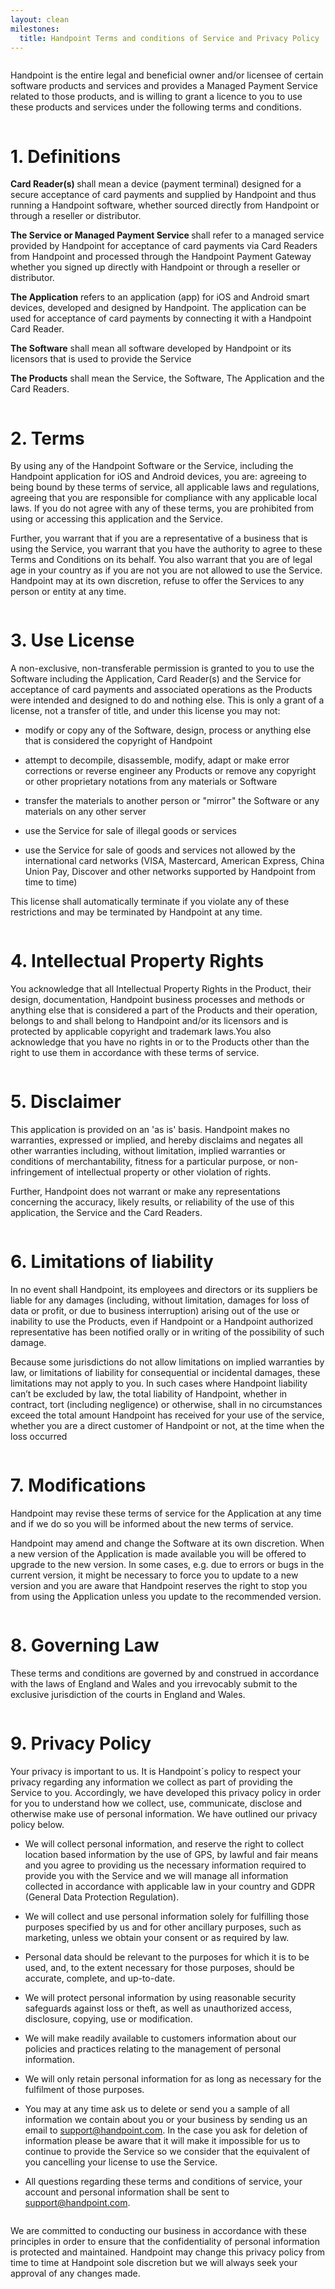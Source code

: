 ```yaml
---
layout: clean
milestones:
  title: Handpoint Terms and conditions of Service and Privacy Policy
--- 
```


<!-- Content for Section 2 - description -->
<div class="ui center aligned stackable grid relaxed-padding">
  <div class="middle aligned twelve wide column">
    <div class="row paragraph">
      <p>
        Handpoint is the entire legal and beneficial owner and/or licensee of
        certain software products and services and provides a Managed Payment
        Service related to those products, and is willing to grant a licence to
        you to use these products and services under the following terms and
        conditions.
      </p>
    </div>
  </div>
</div>
<!-- End Content for Section 2 - terms -->

<!-- Content for Section 3 - Definition2 -->
<div class="ui center aligned stackable grid relaxed-padding">
  <div class="middle aligned twelve wide column">
    <div class="row">
      <h1>1. Definitions</h1>
    </div>
    <div class="row paragraph">
      <p>
        <b>Card Reader(s) </b>shall mean a device (payment terminal) designed for
        a secure acceptance of card payments and supplied by Handpoint and thus
        running a Handpoint software, whether sourced directly from Handpoint or
        through a reseller or distributor.
      </p>
      <p>
        <b>The Service or Managed Payment Service </b>shall refer to a managed
        service provided by Handpoint for acceptance of card payments via Card
        Readers from Handpoint and processed through the Handpoint Payment Gateway
        whether you signed up directly with Handpoint or through a reseller or
        distributor.
      </p>
      <p>
        <b>The Application</b> refers to an application (app) for iOS and Android
        smart devices, developed and designed by Handpoint. The application can
        be used for acceptance of card payments by connecting it with a Handpoint
        Card Reader.
      </p>
      <p>
        <b>The Software</b> shall mean all software developed by Handpoint or its
        licensors that is used to provide the Service
      </p>
      <p>
        <b>The Products</b> shall mean the Service, the Software, The Application
        and the Card Readers.
      </p>
    </div>
  </div>
</div>
<!-- End Content for Section 3 - terms -->

<!-- Content for Section 4 - terms-->
<div class="ui center aligned stackable grid relaxed-padding">
  <div class="middle aligned twelve wide column">
    <div class="row">
      <h1>2. Terms</h1>
    </div>
    <div class="row paragraph">
      <p>
        By using any of the Handpoint Software or the Service, including the
        Handpoint application for iOS and Android devices, you are: agreeing to
        being bound by these terms of service, all applicable laws and
        regulations, agreeing that you are responsible for compliance with any
        applicable local laws. If you do not agree with any of these terms, you
        are prohibited from using or accessing this application and the Service.
      </p>
      <p>
        Further, you warrant that if you are a representative of a business that
        is using the Service, you warrant that you have the authority to agree to
        these Terms and Conditions on its behalf. You also warrant that you are of
        legal age in your country as if you are not you are not allowed to use the
        Service. Handpoint may at its own discretion, refuse to offer the Services
        to any person or entity at any time.
      </p>
    </div>
  </div>
</div>
<!-- End Content for Section 4 - terms -->

<!-- Content for Section 5 - use licence-->
<div class="ui center aligned stackable grid grey-background relaxed-padding">
  <div class="middle aligned twelve wide column">
    <div class="row">
      <h1>3. Use License</h1>
    </div>
    <div class="row paragraph">
      <p>
          A non-exclusive, non-transferable permission is granted to you to use the
          Software including the Application, Card Reader(s) and the Service for
          acceptance of card payments and associated operations as the Products were
          intended and designed to do and nothing else. This is only a grant of a
          license, not a transfer of title, and under this license you may not:
      </p>
      <ul>
        <li>
          <p>
            modify or copy any of the Software, design, process or anything else
            that is considered the copyright of Handpoint
          </p>
        </li>
        <li>
          <p>
            attempt to decompile, disassemble, modify, adapt or make error
            corrections or reverse engineer any Products or remove any copyright
            or other proprietary notations from any materials or Software
          </p>
        </li>
        <li>
          <p>
            transfer the materials to another person or &quot;mirror&quot; the
            Software or any materials on any other server
          </p>
        </li>
        <li>
          <p>use the Service for sale of illegal goods or services</p>
        </li>
        <li>
          <p>
            use the Service for sale of goods and services not allowed by the
            international card networks (VISA, Mastercard, American Express, China
            Union Pay, Discover and other networks supported by Handpoint from
            time to time)
          </p>
        </li>
      </ul>
      <p>
        This license shall automatically terminate if you violate any of these
        restrictions and may be terminated by Handpoint at any time.
      </p>
    </div>
  </div>
</div>
<!-- End Content for Section 5 - use licence-->

<!-- Content for Section 6 - Intellectual Property Rights-->
<div class="ui center aligned stackable grid relaxed-padding">
  <div class="middle aligned twelve wide column">
    <div class="row">
      <h1>4. Intellectual Property Rights</h1>
    </div>
    <div class="row paragraph">
      <p>
        You acknowledge that all Intellectual Property Rights in the Product,
        their design, documentation, Handpoint business processes and methods or
        anything else that is considered a part of the Products and their
        operation, belongs to and shall belong to Handpoint and/or its licensors
        and is protected by applicable copyright and trademark laws.You also
        acknowledge that you have no rights in or to the Products other than the
        right to use them in accordance with these terms of service.
      </p>
    </div>
  </div>
</div>
<!-- End Content for Section 6 - Intellectual Property Rights-->

<!-- Content for Section 7 - disclaimer-->
<div class="ui center aligned stackable grid relaxed-padding">
  <div class="middle aligned twelve wide column">
    <div class="row">
      <h1>5. Disclaimer</h1>
    </div>
    <div class="row paragraph">
      <p>
        This application is provided on an 'as is' basis. Handpoint makes no
        warranties, expressed or implied, and hereby disclaims and negates all
        other warranties including, without limitation, implied warranties or
        conditions of merchantability, fitness for a particular purpose, or
        non-infringement of intellectual property or other violation of rights.
      </p>
      <p>
        Further, Handpoint does not warrant or make any representations concerning
        the accuracy, likely results, or reliability of the use of this
        application, the Service and the Card Readers.
      </p>
    </div>
  </div>
</div>
<!-- End Content for Section 7 - disclaimer-->

<!-- Content for Section 8 - Limitations of liability-->
<div class="ui center aligned stackable grid relaxed-padding">
  <div class="middle aligned twelve wide column">
    <div class="row">
      <h1>6. Limitations of liability</h1>
    </div>
    <div class="row paragraph">
      <p>
        In no event shall Handpoint, its employees and directors or its suppliers
        be liable for any damages (including, without limitation, damages for loss
        of data or profit, or due to business interruption) arising out of the use
        or inability to use the Products, even if Handpoint or a Handpoint
        authorized representative has been notified orally or in writing of the
        possibility of such damage.
      </p>
      <p>
        Because some jurisdictions do not allow limitations on implied warranties
        by law, or limitations of liability for consequential or incidental
        damages, these limitations may not apply to you. In such cases where
        Handpoint liability can’t be excluded by law, the total liability of
        Handpoint, whether in contract, tort (including negligence) or otherwise,
        shall in no circumstances exceed the total amount Handpoint has received
        for your use of the service, whether you are a direct customer of
        Handpoint or not, at the time when the loss occurred
      </p>
    </div>
  </div>
</div>
<!-- End Content for Section 8 - Limitations of liability-->

<!-- Content for Section 9 - Modifications-->
<div class="ui center aligned stackable grid relaxed-padding">
  <div class="middle aligned twelve wide column">
    <div class="row">
      <h1>7. Modifications</h1>
    </div>
    <div class="row paragraph">
      <p>
        Handpoint may revise these terms of service for the Application at any
        time and if we do so you will be informed about the new terms of service.
      </p>
      <p>
        Handpoint may amend and change the Software at its own discretion. When a
        new version of the Application is made available you will be offered to
        upgrade to the new version. In some cases, e.g. due to errors or bugs in
        the current version, it might be necessary to force you to update to a new
        version and you are aware that Handpoint reserves the right to stop you
        from using the Application unless you update to the recommended version.
      </p>
    </div>
  </div>
</div>
<!-- End Content for Section 9 - Modifications-->

<!-- Content for Section 10 - disclaimer-->
<div class="ui center aligned stackable grid relaxed-padding">
  <div class="middle aligned twelve wide column">
    <div class="row">
      <h1>8. Governing Law</h1>
    </div>
    <div class="row paragraph">
      <p>
        These terms and conditions are governed by and construed in accordance
        with the laws of England and Wales and you irrevocably submit to the
        exclusive jurisdiction of the courts in England and Wales.
      </p>
    </div>
  </div>
</div>
<!-- End Content for Section 10 - disclaimer-->


<!-- Content for Section 11 - Privacy Policy-->
<div class="ui center aligned stackable grid relaxed-padding">
  <div class="middle aligned twelve wide column">
    <div class="row">
      <h1>9. Privacy Policy</h1>
    </div>
    <div class="row paragraph">
      <p>
        Your privacy is important to us. It is Handpoint´s policy to respect your
        privacy regarding any information we collect as part of providing the
        Service to you. Accordingly, we have developed this privacy policy in
        order for you to understand how we collect, use, communicate, disclose and
        otherwise make use of personal information. We have outlined our privacy
        policy below.
      </p>
      <ul class="disc">
        <li>
          <p>
            We will collect personal information, and reserve the right to collect
            location based information by the use of GPS, by lawful and fair means
            and you agree to providing us the necessary information required to
            provide you with the Service and we will manage all information
            collected in accordance with applicable law in your country and GDPR
            (General Data Protection Regulation).
          </p>
        </li>
        <li>
          <p>
            We will collect and use personal information solely for fulfilling
            those purposes specified by us and for other ancillary purposes, such
            as marketing, unless we obtain your consent or as required by law.
          </p>
        </li>
        <li>
          <p>
            Personal data should be relevant to the purposes for which it is to be
            used, and, to the extent necessary for those purposes, should be
            accurate, complete, and up-to-date.
          </p>
        </li>
        <li>
          <p>
            We will protect personal information by using reasonable security
            safeguards against loss or theft, as well as unauthorized access,
            disclosure, copying, use or modification.
          </p>
        </li>
        <li>
          <p>
            We will make readily available to customers information about our
            policies and practices relating to the management of personal
            information.
          </p>
        </li>
        <li>
          <p>
            We will only retain personal information for as long as necessary for
            the fulfilment of those purposes.
          </p>
        </li>
        <li>
          <p>
            You may at any time ask us to delete or send you a sample of all
            information we contain about you or your business by sending us an
            email to
            <a href="mailto:support@handpoint.com">support@handpoint.com</a>. In
            the case you ask for deletion of information please be aware that it
            will make it impossible for us to continue to provide the Service so
            we consider that the equivalent of you cancelling your license to use
            the Service.
          </p>
        </li>
        <li>
          <p>
            All questions regarding these terms and conditions of service, your
            account and personal information shall be sent to
            <a href="mailto:support@handpoint.com">support@handpoint.com</a>.
          </p>
        </li>
      </ul>
    </div>
  </div>
</div>
<!-- End Content for Section 11 - Privacy Policy-->

<!-- Content for Section 12 - outro -->
<div class="ui center aligned stackable grid relaxed-padding">
    <div class="middle aligned twelve wide column">
        <div class="row paragraph">
            <p>
                We are committed to conducting our business in accordance with these
                principles in order to ensure that the confidentiality of personal
                information is protected and maintained. Handpoint may change this privacy
                policy from time to time at Handpoint sole discretion but we will always
                seek your approval of any changes made.
            </p>
        </div>
    </div>
</div>
<!-- End Content for Section 12 - outro -->